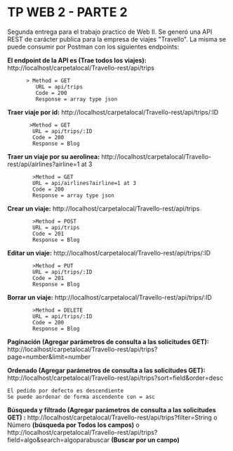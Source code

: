 # TP WEB 2 - PARTE 2
Segunda entrega para el trabajo practico de Web II. Se generó una API REST de carácter publica  para la empresa de viajes "Travello". La misma se puede consumir por Postman con los siguientes endpoints: 

 **El endpoint de la API es (Trae todos los viajes):** http://localhost/carpetalocal/Travello-rest/api/trips
 
		  > Method = GET 
			 URL = api/trips 
			 Code = 200 
			 Response = array type json
             
 **Traer viaje por id:** http://localhost/carpetalocal/Travello-rest/api/trips/:ID
 
		   >Method = GET
			URL = api/trips/:ID 
			Code = 200 
			Response = Blog
			      
**Traer un viaje por su aerolinea:** http://localhost/carpetalocal/Travello-rest/api/airlines?airline=1 at 3 

			>Method = GET 
			URL = api/airlines?airline=1 at 3 
			Code = 200 
			Response = array type json
			
 **Crear un viaje:** http://localhost/carpetalocal/Travello-rest/api/trips

			>Method = POST
			URL = api/trips 
			Code = 201 
			Response = Blog
				
**Editar un viaje:** http://localhost/carpetalocal/Travello-rest/api/trips/:ID

			>Method = PUT
			URL = api/trips/:ID 
			Code = 201
			Response = Blog
**Borrar un viaje:** http://localhost/carpetalocal/Travello-rest/api/trips/:ID

			>Method = DELETE
			URL = api/trips/:ID 
			Code = 200 
			Response = Blog
**Paginación (Agregar parámetros de consulta a las solicitudes GET):** http://localhost/carpetalocal/Travello-rest/api/trips?page=number&limit=number

**Ordenado (Agregar parámetros de consulta a las solicitudes GET):** http://localhost/carpetalocal/Travello-rest/api/trips?sort=field&order=desc
```
El pedido por defecto es descendiente
Se puede aordenar de forma ascendente con = asc 
```
**Búsqueda y filtrado (Agregar parámetros de consulta a las solicitudes GET) :** http://localhost/carpetalocal/Travello-rest/api/trips?filter=String o Número **(búsqueda por Todos los campos)**
o  http://localhost/carpetalocal/Travello-rest/api/trips?field=algo&search=algoparabuscar **(Buscar por un campo)**